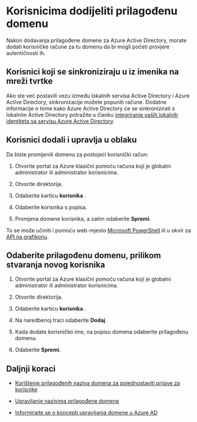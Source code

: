<properties
    pageTitle="Korisnicima dodijeliti prilagođenu domenu u servisu Azure Active Directory | Microsoft Azure"
    description="Upute za popunjavanje prilagođene domene u Azure Active Directory s korisničkim računima."
    services="active-directory"
    documentationCenter=""
    authors="jeffsta"
    manager="femila"
    editor=""/>

<tags
    ms.service="active-directory"
    ms.workload="identity"
    ms.tgt_pltfrm="na"
    ms.devlang="na"
    ms.topic="article"
    ms.date="10/04/2016"
    ms.author="curtand;jeffsta"/>

# <a name="assign-users-to-a-custom-domain"></a>Korisnicima dodijeliti prilagođenu domenu

Nakon dodavanja prilagođene domene za Azure Active Directory, morate dodati korisničke račune za tu domenu da bi mogli početi provjere autentičnosti ih.

## <a name="users-synced-in-from-a-directory-on-your-corporate-network"></a>Korisnici koji se sinkroniziraju u iz imenika na mreži tvrtke

Ako ste već postavili vezu između lokalnih servisa Active Directory i Azure Active Directory, sinkronizacije možete popuniti račune. Dodatne informacije o tome kako Azure Active Directory će se sinkronizirati s lokalnim Active Directory potražite u članku [integriranje vaših lokalnih identiteta sa servisu Azure Active Directory](active-directory-aadconnect.md).

## <a name="users-added-and-managed-in-the-cloud"></a>Korisnici dodali i upravlja u oblaku

Da biste promijenili domenu za postojeći korisnički račun:

1.  Otvorite portal za Azure klasični pomoću računa koji je globalni administrator ili administrator korisnicima.

2.  Otvorite direktorija.

3.  Odaberite karticu **korisnika** .

4.  Odaberite korisnika s popisa.

5.  Promjena domene korisnika, a zatim odaberite **Spremi**.

To se može učiniti i pomoću web-mjesto [Microsoft PowerShell](https://msdn.microsoft.com/library/azure/e1ef403f-3347-4409-8f46-d72dafa116e0#BKMK_ManageDomains) ili u okvir za [API na grafikonu](https://msdn.microsoft.com/Library/Azure/Ad/Graph/api/domains-operations).

## <a name="select-a-custom-domain-when-creating-a-new-user"></a>Odaberite prilagođenu domenu, prilikom stvaranja novog korisnika

1.  Otvorite portal za Azure klasični pomoću računa koji je globalni administrator ili administrator korisnicima.

2.  Otvorite direktorija.

3.  Odaberite karticu **korisnika** .

4.  Na naredbenoj traci odaberite **Dodaj**.

5.  Kada dodate korisničko ime, na popisu domena odaberite prilagođenu domenu.

6.  Odaberite **Spremi**.

## <a name="next-steps"></a>Daljnji koraci

-   [Korištenje prilagođenih naziva domena za pojednostaviti prijave za korisnike](active-directory-add-domain.md)

-   [Upravljanje nazivima prilagođene domene](active-directory-add-manage-domain-names.md)

-   [Informirajte se o koncepti upravljanja domene u Azure AD](active-directory-add-domain-concepts.md)

